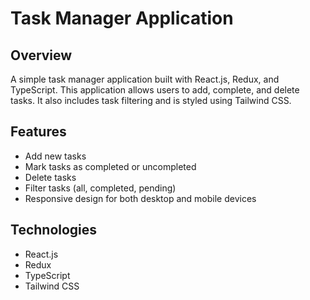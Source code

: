 # Task Manager Application

## Overview

A simple task manager application built with React.js, Redux, and TypeScript. This application allows users to add, complete, and delete tasks. It also includes task filtering and is styled using Tailwind CSS.

## Features

- Add new tasks
- Mark tasks as completed or uncompleted
- Delete tasks
- Filter tasks (all, completed, pending)
- Responsive design for both desktop and mobile devices

## Technologies

- React.js
- Redux
- TypeScript
- Tailwind CSS